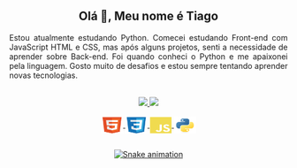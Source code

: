 <h2 align="center">Olá 👋, Meu nome é Tiago</h1>
<p align="justify">Estou atualmente estudando Python. Comecei estudando Front-end com JavaScript HTML e CSS, mas após alguns projetos, senti a necessidade de aprender sobre Back-end. Foi quando conheci o Python e me apaixonei pela linguagem. Gosto muito de desafios e estou sempre tentando aprender novas tecnologias.</p><br>


<div align="center">
  <a href="https://github.com/queirozt">
  <img height="180em" src="https://github-readme-stats.vercel.app/api?username=queirozt&show_icons=true&theme=tokyonight&include_all_commits=true&count_private=true"/>
  <img height="180em" src="https://github-readme-stats.vercel.app/api/top-langs/?username=queirozt&layout=compact&langs_count=7&theme=tokyonight"/>
</div>

 
<div align="center" style="display: inline_block;"><br> 
  <img align="center" alt="HTML" height="30" width="40" src="https://raw.githubusercontent.com/devicons/devicon/master/icons/html5/html5-original.svg">
  <img align="center" alt="CSS" height="30" width="40" src="https://raw.githubusercontent.com/devicons/devicon/master/icons/css3/css3-original.svg">
  <img align="center" alt="Js" height="30" width="40" src="https://raw.githubusercontent.com/devicons/devicon/master/icons/javascript/javascript-plain.svg">
  <img align="center" alt="Python" height="30" width="40" src="https://raw.githubusercontent.com/devicons/devicon/master/icons/python/python-original.svg">
  <!-- <img align="center" alt="Django" height="30" width="40" src="https://cdn.worldvectorlogo.com/logos/django.svg"/>
  <img align="center" alt="Firebase" height="30" width="40" src="https://www.vectorlogo.zone/logos/firebase/firebase-icon.svg"/>
  <img align="center" alt="qt" height="30" width="40" src="https://upload.wikimedia.org/wikipedia/commons/0/0b/Qt_logo_2016.svg"/>
  <img align="center" alt="MySql" height="30" width="40" src="https://raw.githubusercontent.com/devicons/devicon/master/icons/mysql/mysql-original-wordmark.svg"/>
  <img align="center" alt="SqLite" height="30" width="40" src="https://www.vectorlogo.zone/logos/sqlite/sqlite-icon.svg"/> </a> -->
</div>

  ##

<div align="center" style="display: inline_block;">
  
  <!-- https://dev.to/envoy_/150-badges-for-github-pnk -->
  <!--
  <p align="left">
    <a href="https://instagram.com/thy0_0" target="_blank">
      <img src="https://img.shields.io/badge/-Instagram-%23E4405F?style=for-the-badge&logo=instagram&logoColor=white">
      </a>
    <a href="https://twitter.com/QueirozT_" target="_blank">
      <img src="https://img.shields.io/badge/Twitter-1DA1F2?style=for-the-badge&logo=twitter&logoColor=white">
      </a>
    <a href = "mailto:tiagoqueirozgoncalves100@gmail.com">
      <img src="https://img.shields.io/badge/-Gmail-%23333?style=for-the-badge&logo=gmail&logoColor=white">
      </a>
    <a href="https://www.linkedin.com/in/queirozt" target="_blank">
      <img src="https://img.shields.io/badge/-LinkedIn-%230077B5?style=for-the-badge&logo=linkedin&logoColor=white">
      </a>
  </p>
  -->
  
  ![Snake animation](https://github.com/queirozt/queirozt/blob/output/github-contribution-grid-snake.svg)

 </div>
  
  
<!--
**QueirozT/QueirozT** is a ✨ _special_ ✨ repository because its `README.md` (this file) appears on your GitHub profile.

Here are some ideas to get you started:

- 🔭 I’m currently working on ...
- 🌱 I’m currently learning ...
- 👯 I’m looking to collaborate on ...
- 🤔 I’m looking for help with ...
- 💬 Ask me about ...
- 📫 How to reach me: ...
- 😄 Pronouns: ...
- ⚡ Fun fact: ...
-->
